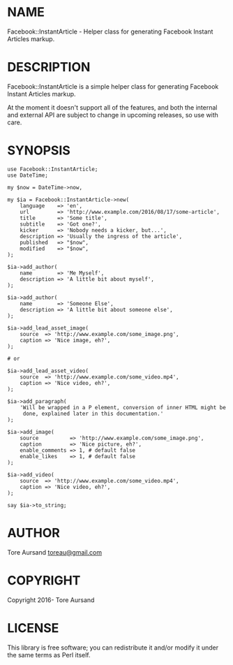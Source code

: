 # NAME

Facebook::InstantArticle - Helper class for generating Facebook Instant Articles
markup.

# DESCRIPTION

Facebook::InstantArticle is a simple helper class for generating Facebook
Instant Articles markup.

At the moment it doesn't support all of the features, and both the internal and
external API are subject to change in upcoming releases, so use with care.

# SYNOPSIS

    use Facebook::InstantArticle;
    use DateTime;

    my $now = DateTime->now,

    my $ia = Facebook::InstantArticle->new(
        language    => 'en',
        url         => 'http://www.example.com/2016/08/17/some-article',
        title       => 'Some title',
        subtitle    => 'Got one?',
        kicker      => 'Nobody needs a kicker, but...',
        description => 'Usually the ingress of the article',
        published   => "$now",
        modified    => "$now",
    );

    $ia->add_author(
        name        => 'Me Myself',
        description => 'A little bit about myself',
    );

    $ia->add_author(
        name        => 'Someone Else',
        description => 'A little bit about someone else',
    );

    $ia->add_lead_asset_image(
        source  => 'http://www.example.com/some_image.png',
        caption => 'Nice image, eh?',
    );

    # or

    $ia->add_lead_asset_video(
        source  => 'http://www.example.com/some_video.mp4',
        caption => 'Nice video, eh?',
    );

    $ia->add_paragraph(
        'Will be wrapped in a P element, conversion of inner HTML might be
         done, explained later in this documentation.'
    );

    $ia->add_image(
        source          => 'http://www.example.com/some_image.png',
        caption         => 'Nice picture, eh?',
        enable_comments => 1, # default false
        enable_likes    => 1, # default false
    );

    $ia->add_video(
        source  => 'http://www.example.com/some_video.mp4',
        caption => 'Nice video, eh?',
    );

    say $ia->to_string;

# AUTHOR

Tore Aursand <toreau@gmail.com>

# COPYRIGHT

Copyright 2016- Tore Aursand

# LICENSE

This library is free software; you can redistribute it and/or modify
it under the same terms as Perl itself.
